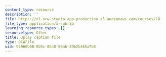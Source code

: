 ```yaml
---
content_type: resource
description: ''
file: https://ol-ocw-studio-app-production.s3.amazonaws.com/courses/18-03sc-differential-equations-fall-2011/95966b080b3c0ba856ab39b2b465a7b6_z-meBrqcy_I.srt
file_type: application/x-subrip
learning_resource_types: []
resourcetype: Other
title: 3play caption file
type: OCWFile
uid: 95966b08-0b3c-0ba8-56ab-39b2b465a7b6
---
```

